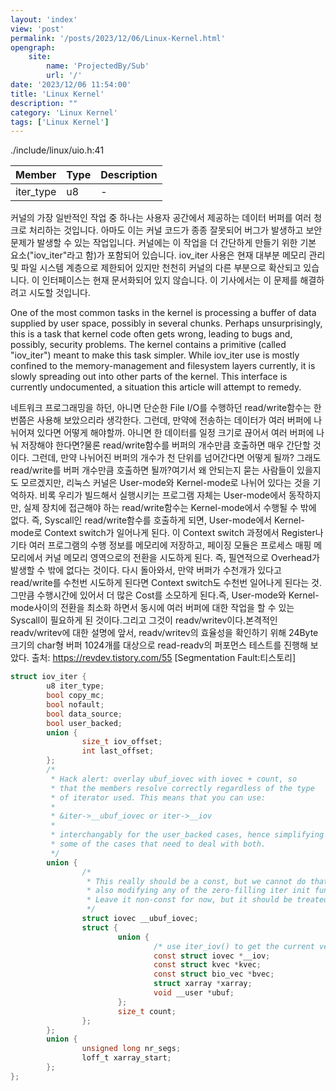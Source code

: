 ```yaml
---
layout: 'index'
view: 'post'
permalink: '/posts/2023/12/06/Linux-Kernel.html'
opengraph:
    site:
        name: 'ProjectedBy/Sub'
        url: '/'
date: '2023/12/06 11:54:00'
title: 'Linux Kernel'
description: ""
category: 'Linux Kernel'
tags: ['Linux Kernel']
---
```


./include/linux/uio.h:41

| Member    | Type | Description |
| --------- | ---- | ----------- |
| iter_type | u8   | -           |

커널의 가장 일반적인 작업 중 하나는 사용자 공간에서 제공하는 데이터 버퍼를 여러 청크로 처리하는 것입니다. 아마도 이는 커널 코드가 종종 잘못되어 버그가 발생하고 보안 문제가 발생할 수 있는 작업입니다. 커널에는 이 작업을 더 간단하게 만들기 위한 기본 요소("iov_iter"라고 함)가 포함되어 있습니다. iov_iter 사용은 현재 대부분 메모리 관리 및 파일 시스템 계층으로 제한되어 있지만 천천히 커널의 다른 부분으로 확산되고 있습니다. 이 인터페이스는 현재 문서화되어 있지 않습니다. 이 기사에서는 이 문제를 해결하려고 시도할 것입니다.

One of the most common tasks in the kernel is processing a buffer of data supplied by user space, possibly in several chunks. Perhaps unsurprisingly, this is a task that kernel code often gets wrong, leading to bugs and, possibly, security problems. The kernel contains a primitive (called "iov_iter") meant to make this task simpler. While iov_iter use is mostly confined to the memory-management and filesystem layers currently, it is slowly spreading out into other parts of the kernel. This interface is currently undocumented, a situation this article will attempt to remedy.

네트워크 프로그래밍을 하던, 아니면 단순한 File I/O를 수행하던 read/write함수는 한 번쯤은 사용해 보았으리라 생각한다. 그런데, 만약에 전송하는 데이터가 여러 버퍼에 나뉘어져 있다면 어떻게 해야할까. 아니면 한 데이터를 일정 크기로 끊어서 여러 버퍼에 나눠 저장해야 한다면?물론 read/write함수를 버퍼의 개수만큼 호출하면 매우 간단할 것이다. 그런데, 만약 나뉘어진 버퍼의 개수가 천 단위를 넘어간다면 어떻게 될까? 그래도 read/write를 버퍼 개수만큼 호출하면 될까?여기서 왜 안되는지 묻는 사람들이 있을지도 모르겠지만, 리눅스 커널은 User-mode와 Kernel-mode로 나뉘어 있다는 것을 기억하자. 비록 우리가 빌드해서 실행시키는 프로그램 자체는 User-mode에서 동작하지만, 실제 장치에 접근해야 하는 read/write함수는 Kernel-mode에서 수행될 수 밖에 없다. 즉, Syscall인 read/write함수를 호출하게 되면, User-mode에서 Kernel-mode로 Context switch가 일어나게 된다. 이 Context switch 과정에서 Register나 기타 여러 프로그램의 수행 정보를 메모리에 저장하고, 페이징 모듈은 프로세스 매핑 메모리에서 커널 메모리 영역으로의 전환을 시도하게 된다. 즉, 필연적으로 Overhead가 발생할 수 밖에 없다는 것이다. 다시 돌아와서, 만약 버퍼가 수천개가 있다고 read/write를 수천번 시도하게 된다면 Context switch도 수천번 일어나게 된다는 것. 그만큼 수행시간에 있어서 더 많은 Cost를 소모하게 된다.즉, User-mode와 Kernel-mode사이의 전환을 최소화 하면서 동시에 여러 버퍼에 대한 작업을 할 수 있는 Syscall이 필요하게 된 것이다.그리고 그것이 readv/writev이다.본격적인 readv/writev에 대한 설명에 앞서, readv/writev의 효율성을 확인하기 위해 24Byte크기의 char형 버퍼 1024개를 대상으로 read-readv의 퍼포먼스 테스트를 진행해 보았다.
출처: https://revdev.tistory.com/55 [Segmentation Fault:티스토리]






```c
struct iov_iter {
        u8 iter_type;
        bool copy_mc;
        bool nofault;
        bool data_source;
        bool user_backed;
        union {
                size_t iov_offset;
                int last_offset;
        };
        /*
         * Hack alert: overlay ubuf_iovec with iovec + count, so
         * that the members resolve correctly regardless of the type
         * of iterator used. This means that you can use:
         *
         * &iter->__ubuf_iovec or iter->__iov
         *
         * interchangably for the user_backed cases, hence simplifying
         * some of the cases that need to deal with both.
         */
        union {
                /*
                 * This really should be a const, but we cannot do that without
                 * also modifying any of the zero-filling iter init functions.
                 * Leave it non-const for now, but it should be treated as such.
                 */
                struct iovec __ubuf_iovec;
                struct {
                        union {
                                /* use iter_iov() to get the current vec */
                                const struct iovec *__iov;
                                const struct kvec *kvec;
                                const struct bio_vec *bvec;
                                struct xarray *xarray;
                                void __user *ubuf;
                        };
                        size_t count;
                };
        };
        union {
                unsigned long nr_segs;
                loff_t xarray_start;
        };
};
```